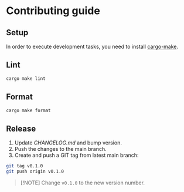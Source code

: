 # Contributing guide

## Setup

In order to execute development tasks, you need to install [cargo-make](https://github.com/sagiegurari/cargo-make).

## Lint

```sh
cargo make lint
```

## Format

```sh
cargo make format
```

## Release

1. Update *CHANGELOG.md* and bump version.
1. Push the changes to the main branch.
1. Create and push a GIT tag from latest main branch:

```sh
git tag v0.1.0
git push origin v0.1.0
```

> [!NOTE] Change `v0.1.0` to the new version number.
